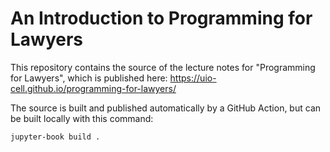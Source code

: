 # An Introduction to Programming for Lawyers

This repository contains the source of the lecture notes for
"Programming for Lawyers", which is published here:
https://uio-cell.github.io/programming-for-lawyers/

The source is built and published automatically by a GitHub Action, but can be built locally with this command:

```
jupyter-book build .
```
